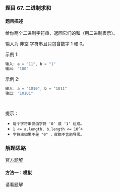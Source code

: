 ### 题目 67. 二进制求和
#### 题目描述
给你两个二进制字符串，返回它们的和（用二进制表示）。

输入为 非空 字符串且只包含数字 1 和 0。


示例 1:

```js
输入: a = "11", b = "1"
输出: "100"
```
示例 2:

```js
输入: a = "1010", b = "1011"
输出: "10101"
```
 

提示：

- `每个字符串仅由字符 '0' 或 '1' 组成。`
- `1 <= a.length, b.length <= 10^4`
- `字符串如果不是 "0" ，就都不含前导零。`


### 解题思路
[官方题解](https://leetcode-cn.com/problems/add-binary/solution/er-jin-zhi-qiu-he-by-leetcode-solution/)
#### 方法一：模拟
请看题解